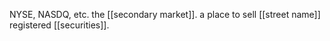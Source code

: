 NYSE, NASDQ, etc. the [[secondary market]]. a place to sell [[street name]] registered [[securities]].
